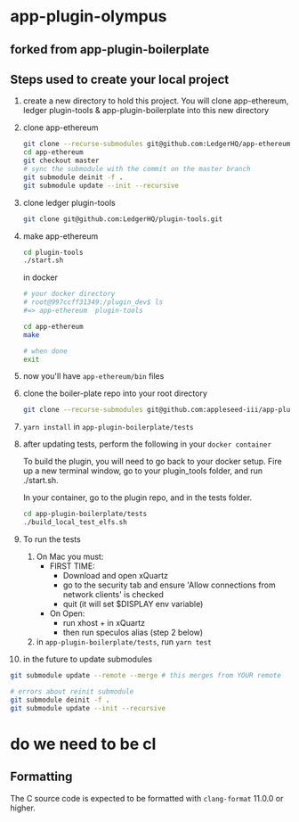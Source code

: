 # app-plugin-olympus

## forked from app-plugin-boilerplate

## Steps used to create your local project

1. create a new directory to hold this project. You will clone app-ethereum, ledger plugin-tools & app-plugin-boilerplate into this new directory

2. clone app-ethereum

    ```bash
    git clone --recurse-submodules git@github.com:LedgerHQ/app-ethereum.git
    cd app-ethereum
    git checkout master
    # sync the submodule with the commit on the master branch
    git submodule deinit -f .
    git submodule update --init --recursive 
    ```

3. clone ledger plugin-tools

    ```bash
    git clone git@github.com:LedgerHQ/plugin-tools.git
    ```

4. make app-ethereum

    ```bash
    cd plugin-tools
    ./start.sh
    ```

    in docker

    ```bash
    # your docker directory
    # root@997ccff31349:/plugin_dev$ ls
    #=> app-ethereum  plugin-tools

    cd app-ethereum
    make

    # when done
    exit
    ```

5. now you'll have `app-ethereum/bin` files
6. clone the boiler-plate repo into your root directory

    ```bash
    git clone --recurse-submodules git@github.com:appleseed-iii/app-plugin-boilerplate.git
    ```

7. `yarn install` in `app-plugin-boilerplate/tests`

8. after updating tests, perform the following in your `docker container`

    To build the plugin, you will need to go back to your docker setup. Fire up a new terminal window, go to your plugin_tools folder, and run ./start.sh.

    In your container, go to the plugin repo, and in the tests folder.

    ```bash
    cd app-plugin-boilerplate/tests
    ./build_local_test_elfs.sh
    ```

9. To run the tests

    1. On Mac you must:
        - FIRST TIME:
            - Download and open xQuartz
            - go to the security tab and ensure 'Allow connections from network clients' is checked
            - quit (it will set $DISPLAY env variable)
        - On Open:
            - run xhost + in xQuartz
            - then run speculos alias (step 2 below)
    2. in `app-plugin-boilerplate/tests`, run `yarn test`

10. in the future to update submodules

```bash
git submodule update --remote --merge # this merges from YOUR remote

# errors about reinit submodule
git submodule deinit -f .
git submodule update --init --recursive
```

# do we need to be cl

## Formatting

The C source code is expected to be formatted with `clang-format` 11.0.0 or higher.
